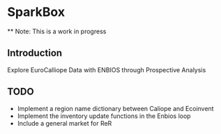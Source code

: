 # SparkBox
** Note: This is a work in progress

## Introduction
Explore EuroCalliope Data with ENBIOS through Prospective Analysis

## TODO

- Implement a region name dictionary between Caliope and Ecoinvent
- Implement the inventory update functions in the Enbios loop
- Include a general market for ReR
